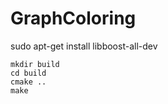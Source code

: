 # GraphColoring

sudo apt-get install libboost-all-dev

    mkdir build
    cd build
    cmake ..
    make